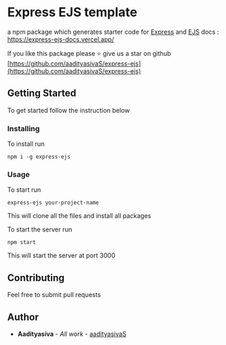 # Express EJS template

a npm package which generates starter code for [Express](http://expressjs.com/) and [EJS](https://ejs.co/)
docs : https://express-ejs-docs.vercel.app/

If you like this package please ⭐ give us a star on github [https://github.com/aadityasivaS/express-ejs](https://github.com/aadityasivaS/express-ejs)

## Getting Started

To get started follow the instruction below

### Installing

To install run

```
npm i -g express-ejs
```

### Usage

To start run
```
express-ejs your-project-name
```

This will clone all the files and install all packages

To start the server run

```
npm start
```

This will start the server at port 3000


## Contributing

Feel free to submit pull requests

## Author

* **Aadityasiva** - *All work* - [aadityasivaS](https://github.com/aadityasivaS)

